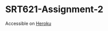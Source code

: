 # SRT621-Assignment-2

Accessible on [Heroku](https://srt621-assignment-2-hsohi.herokuapp.com/home)
